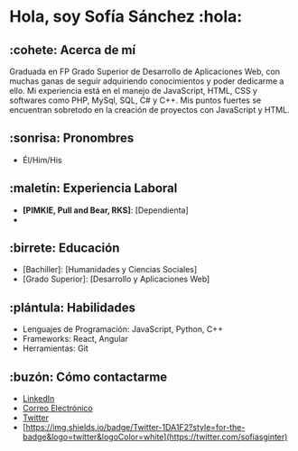 # Hola, soy Sofía Sánchez :hola: 

## :cohete: Acerca de mí
Graduada en FP Grado Superior de Desarrollo de Aplicaciones Web, con muchas ganas de seguir adquiriendo conocimientos y poder dedicarme a ello.
Mi experiencia está en el manejo de JavaScript, HTML, CSS y softwares como PHP, MySql, SQL, C# y C++.  Mis puntos fuertes se encuentran sobretodo en la creación de proyectos con JavaScript y HTML.

## :sonrisa: Pronombres
- Él/Him/His

## :maletín: Experiencia Laboral
- **[PIMKIE, Pull and Bear, RKS]**: [Dependienta]
- 
## :birrete: Educación
- [Bachiller]: [Humanidades y Ciencias Sociales]
- [Grado Superior]: [Desarrollo y Aplicaciones Web]
## :plántula: Habilidades
- Lenguajes de Programación: JavaScript, Python, C++
- Frameworks: React, Angular
- Herramientas: Git
## :buzón: Cómo contactarme
- [LinkedIn](https://www.linkedin.com/in/sof%C3%ADa-s%C3%A1nchez-garrido-ab07b4300/)
- [Correo Electrónico](sofiasg21.interamplify@gmail.com)
- [Twitter](https://twitter.com/sofiasginter)
- [https://img.shields.io/badge/Twitter-1DA1F2?style=for-the-badge&logo=twitter&logoColor=white](https://twitter.com/sofiasginter)
